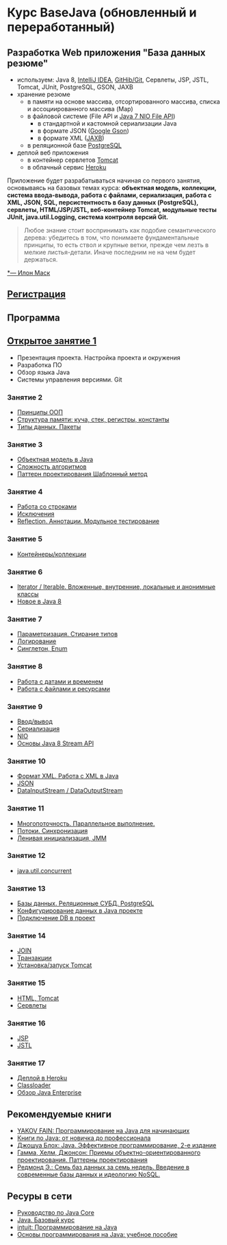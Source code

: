 # Курс BaseJava (обновленный и переработанный)

## Разработка Web приложения "База данных резюме"
  -  используем: Java 8, <a href="https://zeroturnaround.com/rebellabs/java-tools-and-technologies-landscape-2016-trends/#java-ides-adoption">IntelliJ IDEA</a>,
    <a href="https://zeroturnaround.com/rebellabs/java-tools-and-technologies-landscape-2016-trends/#java-vcs-adoption">GitHib/Git</a>, Сервлеты, JSP, JSTL, Tomcat, JUnit, PostgreSQL, GSON, JAXB
  - хранение резюме
     -  в памяти на основе массива, отсортированного массива, списка и ассоциированного массива (Map)
     -  в файловой системе (File API и <a href="http://www.quizful.net/post/java-nio-tutorial">Java 7 NIO File API</a>)
        - в стандартной и кастомной сериализации Java
        - в формате JSON (<a href="https://github.com/google/gson">Google Gson</a>)
        - в формате XML (<a href="https://ru.wikipedia.org/wiki/Java_Architecture_for_XML_Binding">JAXB</a>)
     -  в реляционной базе <a href="https://ru.wikipedia.org/wiki/PostgreSQL">PostgreSQL</a>
  -  деплой веб приложения
     - в контейнер сервлетов <a href="http://tomcat.apache.org/">Tomcat</a>
     - в облачный сервис <a href="https://www.heroku.com/">Heroku</a>

Приложение будет разрабатываться начиная со первого занятия, основываясь на базовых темах курса:
**объектная модель, коллекции, система ввода-вывода, работа с файлами, сериализация, работа с XML, JSON, SQL, персистентность в базу данных (PostgreSQL), сервлеты, HTML/JSP/JSTL, веб-контейнер Tomcat, модульные тесты JUnit, java.util.Logging, система контроля версий Git.**

> Любое знание стоит воспринимать как подобие семантического дерева: убедитесь в том, что понимаете фундаментальные принципы, то есть ствол и крупные ветки, прежде чем лезть в мелкие листья-детали. Иначе последним не на чем будет держаться.

[*— Илон Маск](https://ru.wikipedia.org/wiki/Маск,_Илон)

## [Регистрация](http://javaops.ru/reg/basejava)

## Программа
## [Открытое занятие 1](lesson/lesson1.md)
 - Презентация проекта. Настройка проекта и окружения
 - Разработка ПО
 - Обзор языка Java
 - Системы управления версиями. Git

### Занятие 2
 - [Принципы ООП](lesson/lesson2.md#Принципы-ООП)
 - [Структура памяти: куча, стек, регистры, константы](lesson/lesson2.md#Структура-памяти-куча-стек-регистры-константы)
 - [Типы данных. Пакеты](lesson/lesson2.md#Типы-данных-Пакеты)

### Занятие 3
 - [Объектная модель в Java](lesson/lesson3.md#Объектная-модель-в-java)
 - [Сложность алгоритмов](lesson/lesson3.md#Сложность-алгоритмов)
 - [Паттерн проектирования Шаблонный метод](https://github.com/JavaOPs/JavaSE-Web/blob/master/lesson/lesson3.md#Паттерн-проектирования-Шаблонный-метод)
 
### Занятие 4
 - [Работа со строками](lesson/lesson4.md#Работа-со-строками)
 - [Исключения](lesson/lesson4.md#Исключения)
 - [Reflection. Аннотации. Модульное тестирование](lesson/lesson4.md#reflection-Аннотации-Модульное-тестирование)

### Занятие 5
 - [Контейнеры/коллекции](lesson/lesson5.md#Контейнерыколлекции)
 
### Занятие 6
 - [Iterator / Iterable. Вложенные, внутренние, локальные и анонимные классы](lesson/lesson6.md#iterator--iterable-Вложенные-внутренние-локальные-и-анонимные-классы)
 - [Новое в Java 8](lesson/lesson6.md#Новое-в-java-8)

### Занятие 7
 - [Параметризация. Стирание типов](lesson/lesson7.md#Параметризация-Стирание-типов)
 - [Логирование](lesson/lesson7.md#Логирование)
 - [Синглетон, Enum](lesson/lesson7.md#Синглетон-enum)

### Занятие 8
 - [Работа с датами и временем](lesson/lesson8.md#Работа-с-датами-и-временем)
 - [Работа с файлами и ресурсами](lesson/lesson8.md#Работа-с-файлами-и-ресурсами)

### Занятие 9
 - [Ввод/вывод](lesson/lesson9.md#Вводвывод)
 - [Сериализация](lesson/lesson9.md#Сериализация)
 - [NIO](lesson/lesson9.md#nio)
 - [Основы Java 8 Stream API](lesson/lesson9.md#Основы-java-8-stream-api) 

### Занятие 10
 - [Формат XML. Работа с XML в Java](lesson/lesson10.md#Формат-xml-Работа-с-xml-в-java)
 - [JSON](lesson/lesson10.md#json)
 - [DataInputStream / DataOutputStream](lesson/lesson10.md#datainputstream--dataoutputstream)

### Занятие 11
 - [Многопоточность. Параллельное выполнение.](lesson/lesson11.md#Многопоточность-Параллельное-выполнение)
 - [Потоки. Синхронизация](lesson/lesson11.md#Потоки-Синхронизация)
 - [Ленивая инициализация, JMM](lesson/lesson11.md#Ленивая-инициализация-jmm)
 
### Занятие 12
 - [java.util.concurrent](lesson/lesson12.md#javautilconcurrent)

### Занятие 13
 - [Базы данных. Реляционные СУБД. PostgreSQL](lesson/lesson13.md#Базы-данных-Реляционные-СУБД-postgresql)
 - [Конфигурирование данных в Java проекте](lesson/lesson13.md#Конфигурирование-данных-в-java-проекте)
 - [Подключение DB в проект](lesson/lesson13.md#Подключение-db-в-проект)

### Занятие 14
 - [JOIN](lesson/lesson14.md#join)
 - [Транзакции](lesson/lesson14.md#Транзакции)
 - [Установка/запуск Tomcat](lesson/lesson14.md#Установказапуск-tomcat)

### Занятие 15
 - [HTML, Tomcat](lesson/lesson15.md#html-tomcat)
 - [Сервлеты](lesson/lesson15.md#Сервлеты)
 
### Занятие 16
 - [JSP](lesson/lesson16.md#jsp)
 - [JSTL](lesson/lesson16.md#jstl)
 
### Занятие 17
 - [Деплой в Heroku](lesson/lesson17.md#Деплой-в-heroku)
 - [Classloader](lesson/lesson17.md#classloader)
 - [Обзор Java Enterprise](lesson/lesson17.md#Обзор-java-enterprise)

## Рекомендуемые книги
- <a href="http://myflex.org/books/java4kids/java4kids.htm">YAKOV FAIN: Программирование на Java для начинающих</a>
- <a href="https://habrahabr.ru/post/153373/">Книги по Java: от новичка до профессионала</a>
- <a href="http://scanlibs.com/java-effektivnoe-programmirovanie-2-e-izdanie">Джошуа Блох: Java. Эффективное программирование, 2-е издание</a>
- <a href="http://www.labirint.ru/books/87603/">Гамма, Хелм, Джонсон: Приемы объектно-ориентированного проектирования. Паттерны проектирования</a>
- <a href="http://www.bookvoed.ru/book?id=639284">Редмонд Э.: Семь баз данных за семь недель. Введение в современные базы данных и идеологию NoSQL.</a>

##  Ресуры в сети
- [Руководство по Java Core](http://proselyte.net/tutorials/java-core/)
- [Java. Базовый курс](https://stepik.org/course/Java-Базовый-курс-187)
- <a href="http://www.intuit.ru/studies/courses/16/16/info">intuit: Программирование на Java</a>
- <a href="http://sernam.ru/book_java.php">Основы программирования на Java: учебное пособие</a>
